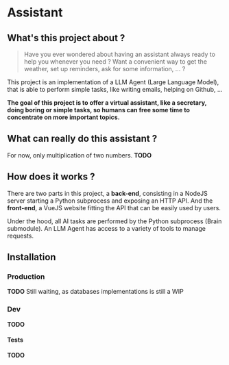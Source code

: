 # Assistant

## What's this project about ?
> Have you ever wondered about having an assistant always ready to help you whenever you need ?
> Want a convenient way to get the weather, set up reminders, ask for some information, ... ?

This project is an implementation of a LLM Agent (Large Language Model), that is able to perform simple tasks, like writing emails, helping on Github, ...

**The goal of this project is to offer a virtual assistant, like a secretary, doing boring or simple tasks, so humans can free some time to concentrate on more important topics.**

## What can really do this assistant ?

For now, only multiplication of two numbers. **TODO**

## How does it works ?
There are two parts in this project, a **back-end**, consisting in a NodeJS server starting a Python subprocess and exposing an HTTP API. And the **front-end**, a VueJS website fitting the API that can be easily used by users.

Under the hood, all AI tasks are performed by the Python subprocess (Brain submodule). An LLM Agent has access to a variety of tools to manage requests.

## Installation

### Production

**TODO**
Still waiting, as databases implementations is still a WIP

### Dev
**TODO**

#### Tests
**TODO**